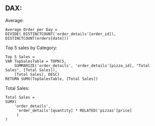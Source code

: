 ## DAX:

Average:

```
Average Order per Day = 
DIVIDE( DISTINCTCOUNT('order_details'[order_id]), DISTINCTCOUNT(orders[date]))
```
Top 5 sales by Category: 
```
Top 5 Sales = 
VAR TopSalesTable = TOPN(5,
    SUMMARIZE('order_details', 'order_details'[pizza_id], "Total Sales", [Total Sales]),
    [Total Sales], DESC)
RETURN SUMX(TopSalesTable, [Total Sales])
```
Total Sales:
```
Total Sales = 
SUMX(
    'order_details',
     'order_details'[quantity] * RELATED('pizzas'[price]
     )
)
```
